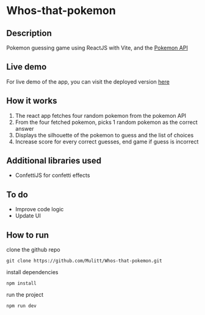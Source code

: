# Whos-that-pokemon

## Description

Pokemon guessing game using ReactJS with Vite, and the [Pokemon API](https://pokeapi.co/)

## Live demo

For live demo of the app, you can visit the deployed version [here](https://pokemon-malaki.netlify.app/)

## How it works

1. The react app fetches four random pokemon from the pokemon API
2. From the four fetched pokemon, picks 1 random pokemon as the correct answer
3. Displays the silhouette of the pokemon to guess and the list of choices
4. Increase score for every correct guesses, end game if guess is incorrect

## Additional libraries used

* ConfettiJS for confetti effects

## To do

* Improve code logic
* Update UI

## How to run

clone the github repo
```
git clone https://github.com/Mulitt/Whos-that-pokemon.git
```

install dependencies
```
npm install
```

run the project
```
npm run dev
```
